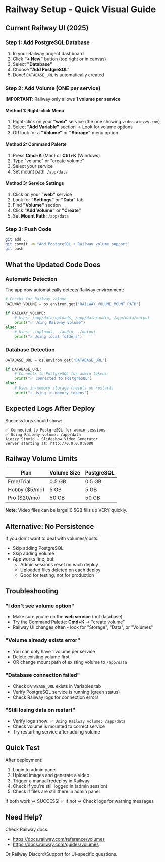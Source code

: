 # Railway Setup - Quick Visual Guide

## Current Railway UI (2025)

### Step 1: Add PostgreSQL Database

1. In your Railway project dashboard
2. Click **"+ New"** button (top right or in canvas)
3. Select **"Database"**
4. Choose **"Add PostgreSQL"**
5. Done! `DATABASE_URL` is automatically created

### Step 2: Add Volume (ONE per service)

**IMPORTANT**: Railway only allows **1 volume per service**

#### Method 1: Right-click Menu
1. Right-click on your **"web"** service (the one showing `video.aiezzy.com`)
2. Select **"Add Variable"** section → Look for volume options
3. OR look for a **"Volume"** or **"Storage"** menu option

#### Method 2: Command Palette
1. Press **Cmd+K** (Mac) or **Ctrl+K** (Windows)
2. Type "volume" or "create volume"
3. Select your service
4. Set mount path: `/app/data`

#### Method 3: Service Settings
1. Click on your **"web"** service
2. Look for **"Settings"** or **"Data"** tab
3. Find **"Volume"** section
4. Click **"Add Volume"** or **"Create"**
5. Set **Mount Path**: `/app/data`

### Step 3: Push Code

```bash
git add .
git commit -m "Add PostgreSQL + Railway volume support"
git push
```

## What the Updated Code Does

### Automatic Detection
The app now automatically detects Railway environment:

```python
# Checks for Railway volume
RAILWAY_VOLUME = os.environ.get('RAILWAY_VOLUME_MOUNT_PATH')

if RAILWAY_VOLUME:
    # Uses: /app/data/uploads, /app/data/audio, /app/data/output
    print("✅ Using Railway volume")
else:
    # Uses: ./uploads, ./audio, ./output
    print("⚠️ Using local folders")
```

### Database Detection
```python
DATABASE_URL = os.environ.get('DATABASE_URL')

if DATABASE_URL:
    # Connects to PostgreSQL for admin tokens
    print("✅ Connected to PostgreSQL")
else:
    # Uses in-memory storage (resets on restart)
    print("⚠️ Using in-memory tokens")
```

## Expected Logs After Deploy

Success logs should show:
```
✅ Connected to PostgreSQL for admin sessions
✅ Using Railway volume: /app/data
Aiezzy Simvid - Slideshow Video Generator
Server starting at: http://0.0.0.0:8080
```

## Railway Volume Limits

| Plan | Volume Size | PostgreSQL |
|------|------------|------------|
| Free/Trial | 0.5 GB | 0.5 GB |
| Hobby ($5/mo) | 5 GB | 5 GB |
| Pro ($20/mo) | 50 GB | 50 GB |

**Note**: Video files can be large! 0.5GB fills up VERY quickly.

## Alternative: No Persistence

If you don't want to deal with volumes/costs:
- Skip adding PostgreSQL
- Skip adding Volume
- App works fine, but:
  - Admin sessions reset on each deploy
  - Uploaded files deleted on each deploy
  - Good for testing, not for production

## Troubleshooting

### "I don't see volume option"
- Make sure you're on the **web service** (not database)
- Try the Command Palette: **Cmd+K** → "create volume"
- Railway UI changes often - look for "Storage", "Data", or "Volumes"

### "Volume already exists error"
- You can only have 1 volume per service
- Delete existing volume first
- OR change mount path of existing volume to `/app/data`

### "Database connection failed"
- Check `DATABASE_URL` exists in Variables tab
- Verify PostgreSQL service is running (green status)
- Check Railway logs for connection errors

### "Still losing data on restart"
- Verify logs show: `✅ Using Railway volume: /app/data`
- Check volume is mounted to correct service
- Try restarting service after adding volume

## Quick Test

After deployment:
1. Login to admin panel
2. Upload images and generate a video
3. Trigger a manual redeploy in Railway
4. Check if you're still logged in (admin session)
5. Check if files are still there in admin panel

If both work → SUCCESS! ✅
If not → Check logs for warning messages

## Need Help?

Check Railway docs:
- https://docs.railway.com/reference/volumes
- https://docs.railway.com/guides/volumes

Or Railway Discord/Support for UI-specific questions.